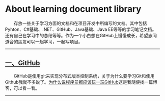 # About learning document library

&emsp;&emsp;存放一些关于学习方面的文档和在项目开发中所编写的文档。其中包括Pyhton、C#基础、.NET、GitHub、Java基础、Java EE等等的学习笔记文档。还有自己在学习中的总结等等。作为一个小白想在GitHub上慢慢成长，希望志同道合的朋友可以一起学习，一起写项目。

---

## [一、GitHub](https://github.com/Hansiyuan131/Documen_library/blob/master/GitHub/README.md)

&emsp;&emsp;GitHub是使用git来实现分布式版本控制系统，关于为什么要学习Git和使用Github我就不多说了。[为什么说程序员都应该玩一玩GitHub](http://www.cnblogs.com/levenyes/p/7639472.html)这是我随便找一篇博客，可以看一看。


----
